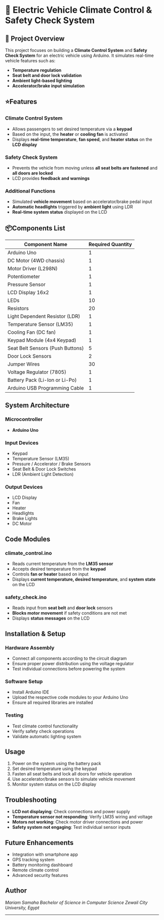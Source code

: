 # 🚗 Electric Vehicle Climate Control & Safety Check System

## 📌 Project Overview

This project focuses on building a **Climate Control System** and **Safety Check System** for an electric vehicle using Arduino. It simulates real-time vehicle features such as:

* **Temperature regulation**
* **Seat belt and door lock validation**
* **Ambient light-based lighting**
* **Accelerator/brake input simulation**

## ⭐Features

### Climate Control System
* Allows passengers to set desired temperature via a **keypad**
* Based on the input, the **heater** or **cooling fan** is activated
* Displays **real-time temperature**, **fan speed**, and **heater status** on the **LCD display**

### Safety Check System
* Prevents the vehicle from moving unless **all seat belts are fastened** and **all doors are locked**
* LCD provides **feedback and warnings**

### Additional Functions
* Simulated **vehicle movement** based on accelerator/brake pedal input
* **Automatic headlights** triggered by **ambient light** using LDR
* **Real-time system status** displayed on the LCD

## 📦Components List

| Component Name | Required Quantity |
|---|---|
| Arduino Uno | 1 |
| DC Motor (4WD chassis) | 1 |
| Motor Driver (L298N) | 1 |
| Potentiometer | 1 |
| Pressure Sensor | 1 |
| LCD Display 16x2 | 1 |
| LEDs | 10 |
| Resistors | 20 |
| Light Dependent Resistor (LDR) | 1 |
| Temperature Sensor (LM35) | 1 |
| Cooling Fan (DC fan) | 1 |
| Keypad Module (4x4 Keypad) | 1 |
| Seat Belt Sensors (Push Buttons) | 5 |
| Door Lock Sensors | 2 |
| Jumper Wires | 30 |
| Voltage Regulator (7805) | 1 |
| Battery Pack (Li-Ion or Li-Po) | 1 |
| Arduino USB Programming Cable | 1 |

## System Architecture

### Microcontroller
* **Arduino Uno**

### Input Devices
* Keypad
* Temperature Sensor (LM35)
* Pressure / Accelerator / Brake Sensors
* Seat Belt & Door Lock Switches
* LDR (Ambient Light Detection)

### Output Devices
* LCD Display
* Fan
* Heater
* Headlights
* Brake Lights
* DC Motor

## Code Modules

### climate_control.ino
* Reads current temperature from the **LM35 sensor**
* Accepts desired temperature from the **keypad**
* Controls **fan or heater** based on input
* Displays **current temperature, desired temperature**, and **system state** on the LCD

### safety_check.ino
* Reads input from **seat belt** and **door lock** sensors
* **Blocks motor movement** if safety conditions are not met
* Displays **status messages** on the LCD


## Installation & Setup

### Hardware Assembly
- Connect all components according to the circuit diagram
- Ensure proper power distribution using the voltage regulator
- Test individual connections before powering the system

### Software Setup
- Install Arduino IDE
- Upload the respective code modules to your Arduino Uno
- Ensure all required libraries are installed

### Testing
- Test climate control functionality
- Verify safety check operations
- Validate automatic lighting system

## Usage

1. Power on the system using the battery pack
2. Set desired temperature using the keypad
3. Fasten all seat belts and lock all doors for vehicle operation
4. Use accelerator/brake sensors to simulate vehicle movement
5. Monitor system status on the LCD display

## Troubleshooting

- **LCD not displaying**: Check connections and power supply
- **Temperature sensor not responding**: Verify LM35 wiring and voltage
- **Motors not working**: Check motor driver connections and power
- **Safety system not engaging**: Test individual sensor inputs

## Future Enhancements

- Integration with smartphone app
- GPS tracking system
- Battery monitoring dashboard
- Remote climate control
- Advanced security features

## Author

*Mariam Samaha*
*Bachelor of Science in Computer Science*
*Zewail City University, Egypt*

---

